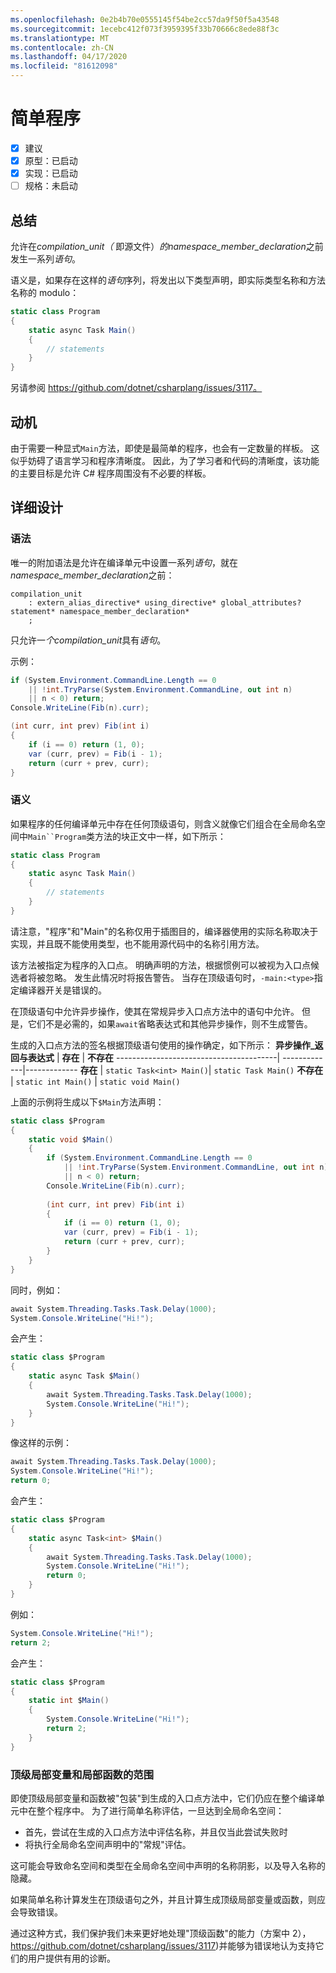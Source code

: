 ```yaml
---
ms.openlocfilehash: 0e2b4b70e0555145f54be2cc57da9f50f5a43548
ms.sourcegitcommit: 1ecebc412f073f3959395f33b70666c8ede88f3c
ms.translationtype: MT
ms.contentlocale: zh-CN
ms.lasthandoff: 04/17/2020
ms.locfileid: "81612098"
---
```

# <a name="simple-programs"></a>简单程序

* [x] 建议
* [x] 原型：已启动
* [x] 实现：已启动
* [ ] 规格：未启动

## <a name="summary"></a>总结
[summary]: #summary

允许在*compilation_unit（* 即源文件）*的namespace_member_declaration*之前发生一系列*语句*。

语义是，如果存在这样的*语句*序列，将发出以下类型声明，即实际类型名称和方法名称的 modulo：

``` c#
static class Program
{
    static async Task Main()
    {
        // statements
    }
}
```

另请参阅 https://github.com/dotnet/csharplang/issues/3117。

## <a name="motivation"></a>动机
[motivation]: #motivation

由于需要一种显式`Main`方法，即使是最简单的程序，也会有一定数量的样板。 这似乎妨碍了语言学习和程序清晰度。 因此，为了学习者和代码的清晰度，该功能的主要目标是允许 C# 程序周围没有不必要的样板。

## <a name="detailed-design"></a>详细设计
[design]: #detailed-design

### <a name="syntax"></a>语法

唯一的附加语法是允许在编译单元中设置一系列*语句*，就在*namespace_member_declaration*之前：

``` antlr
compilation_unit
    : extern_alias_directive* using_directive* global_attributes? statement* namespace_member_declaration*
    ;
```

只允许一*个compilation_unit*具有*语句*。 

示例：

``` c#
if (System.Environment.CommandLine.Length == 0
    || !int.TryParse(System.Environment.CommandLine, out int n)
    || n < 0) return;
Console.WriteLine(Fib(n).curr);

(int curr, int prev) Fib(int i)
{
    if (i == 0) return (1, 0);
    var (curr, prev) = Fib(i - 1);
    return (curr + prev, curr);
}
```

### <a name="semantics"></a>语义

如果程序的任何编译单元中存在任何顶级语句，则含义就像它们组合在全局命名空间中`Main``Program`类方法的块正文中一样，如下所示：

``` c#
static class Program
{
    static async Task Main()
    {
        // statements
    }
}
```

请注意，"程序"和"Main"的名称仅用于插图目的，编译器使用的实际名称取决于实现，并且既不能使用类型，也不能用源代码中的名称引用方法。

该方法被指定为程序的入口点。 明确声明的方法，根据惯例可以被视为入口点候选者将被忽略。 发生此情况时将报告警告。 当存在顶级语句时，`-main:<type>`指定编译器开关是错误的。

在顶级语句中允许异步操作，使其在常规异步入口点方法中的语句中允许。 但是，它们不是必需的，如果`await`省略表达式和其他异步操作，则不生成警告。

生成的入口点方法的签名根据顶级语句使用的操作确定，如下所示：
**异步操作_返回与表达式** | **存在** | **不存在**
----------------------------------------| -------------|-------------
**存在** | ```static Task<int> Main()```| ```static Task Main()```
**不存在**  | ```static int Main()``` | ```static void Main()```

上面的示例将生成以下`$Main`方法声明：

``` c#
static class $Program
{
    static void $Main()
    {
        if (System.Environment.CommandLine.Length == 0
            || !int.TryParse(System.Environment.CommandLine, out int n)
            || n < 0) return;
        Console.WriteLine(Fib(n).curr);
        
        (int curr, int prev) Fib(int i)
        {
            if (i == 0) return (1, 0);
            var (curr, prev) = Fib(i - 1);
            return (curr + prev, curr);
        }
    }
}
```

同时，例如：
``` c#
await System.Threading.Tasks.Task.Delay(1000);
System.Console.WriteLine("Hi!");
```

会产生：
``` c#
static class $Program
{
    static async Task $Main()
    {
        await System.Threading.Tasks.Task.Delay(1000);
        System.Console.WriteLine("Hi!");
    }
}
```

像这样的示例：
``` c#
await System.Threading.Tasks.Task.Delay(1000);
System.Console.WriteLine("Hi!");
return 0;
```

会产生：
``` c#
static class $Program
{
    static async Task<int> $Main()
    {
        await System.Threading.Tasks.Task.Delay(1000);
        System.Console.WriteLine("Hi!");
        return 0;
    }
}
```

例如：
``` c#
System.Console.WriteLine("Hi!");
return 2;
```

会产生：
``` c#
static class $Program
{
    static int $Main()
    {
        System.Console.WriteLine("Hi!");
        return 2;
    }
}
```

### <a name="scope-of-top-level-local-variables-and-local-functions"></a>顶级局部变量和局部函数的范围

即使顶级局部变量和函数被"包装"到生成的入口点方法中，它们仍应在整个编译单元中在整个程序中。
为了进行简单名称评估，一旦达到全局命名空间：
- 首先，尝试在生成的入口点方法中评估名称，并且仅当此尝试失败时 
- 将执行全局命名空间声明中的"常规"评估。 

这可能会导致命名空间和类型在全局命名空间中声明的名称阴影，以及导入名称的隐藏。

如果简单名称计算发生在顶级语句之外，并且计算生成顶级局部变量或函数，则应会导致错误。

通过这种方式，我们保护我们未来更好地处理"顶级函数"的能力（方案中 2），https://github.com/dotnet/csharplang/issues/3117)并能够为错误地认为支持它们的用户提供有用的诊断。


